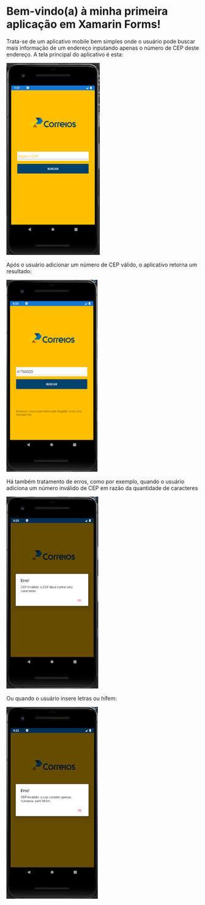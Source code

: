 <h1>Bem-vindo(a) à minha primeira aplicação em Xamarin Forms!</h1>

<p>Trata-se de um aplicativo mobile bem simples onde o usuário pode buscar mais informação de um endereço
inputando apenas o número de CEP deste endereço. A tela principal do aplicativo é esta:</p>
<img src="https://github.com/jgsneves/xamarinForms/blob/master/image.png" height="500">
<br>
<p>Após o usuário adicionar um número de CEP válido, o aplicativo retorna um resultado:</p>
<img src="https://github.com/jgsneves/xamarinForms/blob/master/resultado.PNG" height="500">
<br>
<p>Há também tratamento de erros, como por exemplo, quando o usuário adiciona um número inválido de CEP
em razão da quantidade de caracteres</P>
<img src="https://github.com/jgsneves/xamarinForms/blob/master/validacaoErro1.PNG" height="500">
<br>
<p>Ou quando o usuário insere letras ou hífem:</p>
<img src="https://github.com/jgsneves/xamarinForms/blob/master/validacaoErro2.PNG" height="500">
